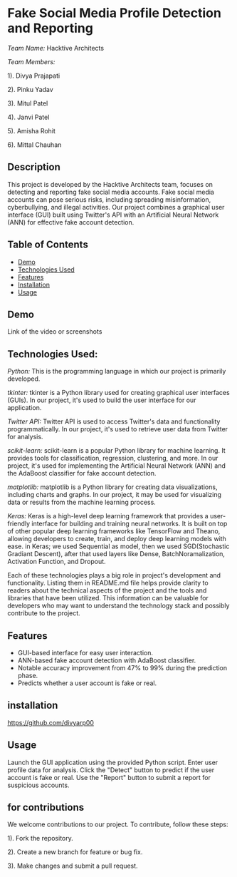 # Fake Social Media Profile Detection and Reporting

*Team Name:* Hacktive Architects

*Team Members:* 

1). Divya Prajapati

2). Pinku Yadav

3). Mitul Patel 

4). Janvi Patel

5). Amisha Rohit

6). Mittal Chauhan


## Description
This project is developed by the Hacktive Architects team, focuses on detecting and reporting fake social media accounts. Fake social media accounts can pose serious risks, including spreading misinformation, cyberbullying, and illegal activities. Our project combines a graphical user interface (GUI) built using Twitter's API with an Artificial Neural Network (ANN) for effective fake account detection.

## Table of Contents

- [Demo](#demo)
- [Technologies Used](#technologies-used)
- [Features](#features)
- [Installation](#installation)
- [Usage](#usage)


## Demo
Link of the video or screenshots 

## Technologies Used:
*Python:* This is the programming language in which our project is primarily developed.

*tkinter:* tkinter is a Python library used for creating graphical user interfaces (GUIs). In our project, it's used to build the user interface for our application.

*Twitter API:* Twitter API is used to access Twitter's data and functionality programmatically. In our project, it's used to retrieve user data from Twitter for analysis.

*scikit-learn:* scikit-learn is a popular Python library for machine learning. It provides tools for classification, regression, clustering, and more. In our project, it's used for implementing the Artificial Neural Network (ANN) and the AdaBoost classifier for fake account detection.

*matplotlib:* matplotlib is a Python library for creating data visualizations, including charts and graphs. In our project, it may be used for visualizing data or results from the machine learning process.

*Keras:* Keras is a high-level deep learning framework that provides a user-friendly interface for building and training neural networks. It is built on top of other popular deep learning frameworks like TensorFlow and Theano, allowing developers to create, train, and deploy deep learning models with ease.
in Keras; we used Sequential as model, then we used SGD(Stochastic Gradiant Descent), after that used layers like Dense, BatchNoramalization, Activation Function, and Dropout.

Each of these technologies plays a big role in project's development and functionality. Listing them in README.md file helps provide clarity to readers about the technical aspects of the project and the tools and libraries that have been utilized. This information can be valuable for developers who may want to understand the technology stack and possibly contribute to the project.

## Features

- GUI-based interface for easy user interaction.
- ANN-based fake account detection with AdaBoost classifier.
- Notable accuracy improvement from 47% to 99% during the prediction phase.
- Predicts whether a user account is fake or real.

## installation
https://github.com/divyarp00

## Usage
Launch the GUI application using the provided Python script.
Enter user profile data for analysis.
Click the "Detect" button to predict if the user account is fake or real.
Use the "Report" button to submit a report for suspicious accounts.

## for contributions
We welcome contributions to our project. To contribute, follow these steps:

1). Fork the repository.

2). Create a new branch for feature or bug fix.

3). Make changes and submit a pull request.

